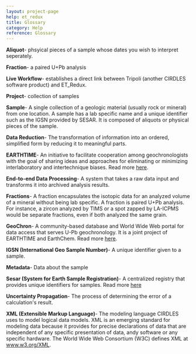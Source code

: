 ```yaml
---
layout: project-page
help: et_redux
title: Glossary
category: Help
reference: Glossary
---
```


<p id="aliquot"><b>Aliquot</b>- phsyical pieces of a sample whose dates you wish to interpret seperately.</p>

<p id="fraction"><b>Fraction</b>- a paired U+Pb analysis</p>

<p id="live_workflow"><b>Live Workflow</b>- establishes a direct link between Tripoli (another CIRDLES software product) and ET_Redux.</p>

<p id="project"><b>Project</b>- collection of samples</p>

<p id="sample"><b>Sample</b>- A single collection of a geologic material (usually rock or mineral) from one location. A sample has a lab specific name and a unique identifier such as the IGSN provided by SESAR. It is composed of aliquots or physical pieces of the sample.</p>

<p id="data_reduction"><b>Data Reduction</b>- The transformation of information into an ordered, simplified form by reducing it to meaningful parts.</p>

<p id="earthtime"><b>EARTHTIME</b>- An initiative to facilitate cooperation among geochronologists with the goal of sharing ideas and approaches for eliminating or minimizing interlaboratory and intertechnique biases. Read more <a href="http://www.earth-time.org">here</a>.</p>

<p id="end_to_end_data_processing"><b>End-to-end Data Processing</b>- A system that takes a raw data input and transforms it into archived analysis results.</p>

<p id="fractions"><b>Fractions</b>- A fraction encapsulates the isotopic data for an analyzed volume of a mineral without being lab specific. A fraction is paired U+Pb analysis. For instance, a zircon analyzed by TIMS or a spot zapped by LA-ICPMS would be separate fractions, even if both analyzed the same grain.</p>

<p id="geochron"><b>GeoChron</b>- A community-based database and World Wide Web portal for data access that serves U-Pb geochronology. It is a joint project of EARTHTIME and EarthChem. Read more <a href="http://geochronportal.org">here</a>.</p>

<p id="igsn"><b>IGSN (International Geo Sample Number)</b>- A unique identifier given to a sample.</p>

<p id="metadata"><b>Metadata</b>- Data about the sample</p>

<p id="sesar"> <b>Sesar (System for Earth Sample Registration)</b>- A centralized registry that provides unique identifiers for samples. Read more <a href="http://www.geosamples.org">here</a></p>

<p id="uncertainty_propagation"><b>Uncertainty Propagation</b>- The process of determining the error of a calculation's result.</p>

<p id="xml"><b>XML (Extensible Markup Language)</b>- The modeling language CIRDLES uses to model logical data models. XML is an emerging standard for modeling data because it provides for precise declarations of data that are independent of any specific presentation of data, andy software or any specific hardware. The World Wide Web Consortium (W3C) defines XML at <a href="http://www.w3.org/">www.w3.org/XML</a>.</p>

